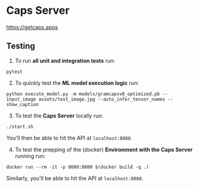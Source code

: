 # Caps Server

https://getcaps.apps

## Testing

1. To run **all unit and integration tests** run:
```
pytest
```

2. To quickly test the **ML model execution logic** run:
```
python execute_model.py -m models/gramcapsv0_optimized.pb --input_image assets/test_image.jpg --auto_infer_tensor_names --show_caption
```

3. To test the **Caps Server** locally run:
```
./start.sh
```
You'll then be able to hit the API at `localhost:8080`.


4. To test the prepping of the (docker) **Environment with the Caps Server** running run:
```
docker run --rm -it -p 8080:8080 $(docker build -q .)
```
Similarly, you'll be able to hit the API at `localhost:8080`.
